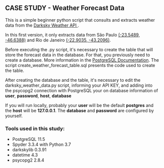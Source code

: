 ## CASE STUDY - Weather Forecast Data

This is a simple beginner python script that consults and extracts weather data from the [Darksky Weather API ](https://darksky.net/dev/docs).  

In this first version, it only extracts data from São Paulo [(-23.5489, -46.6388)](https://pt.db-city.com/Brasil--S%C3%A3o-Paulo--S%C3%A3o-Paulo) and Rio de Janeiro [(-22.9035, -43.2096)](https://pt.db-city.com/Brasil--Rio-de-Janeiro--Rio-de-Janeiro). 

Before executing the .py script, it's necessary to create the table that will store the forecast data in the database. For that, you previously need to create a database. More information in the [PostgreSQL Documentation](https://www.postgresql.org/docs/9.0/sql-createdatabase.html).
The script create_weather_forecast_table.sql presents the code used to create the table.

After creating the database and the table, it's necessary to edit the darksky_weather_data.py script, informing your API KEY, and adding into the psycopg2 connection with PostgreSQL your on database information of  **user**, **password**, **host**, **database**

If you will run locally, probably your **user** will be the default **postgres** and the **host** will be **127.0.0.1**. The **database** and **password** are configured by yourself.

### Tools used in this study:
* PostgreSQL 11.5
* Spyder 3.3.4 with Python 3.7
* darkskylib 0.3.91
* datetime 4.3
* psycopg2 2.8.4


